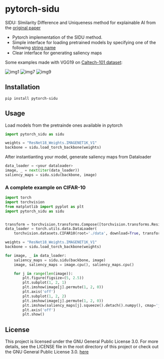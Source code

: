 # **pytorch-sidu**
SIDU: SImilarity Difference and Uniqueness method for explainable AI from the [original paper](https://arxiv.org/pdf/2006.03122.pdf)

- Pytorch implementation of the SIDU method. 
- Simple interface for loading pretrained models by specifying one of the following [string name](https://pytorch.org/vision/stable/models.html#table-of-all-available-classification-weights)
- Clear interface for generating saliency maps

Some examples made with VGG19 on [Caltech-101 dataset](https://paperswithcode.com/dataset/caltech-101):

![img1](https://github.com/MarcoParola/pytorch-sidu/assets/32603898/e2bc0085-11c8-4fd7-975e-72e49ff7ee77)
![img7](https://github.com/MarcoParola/pytorch-sidu/assets/32603898/860492cf-fc24-4f40-ad65-6d42a6a539a8)
![img9](https://github.com/MarcoParola/pytorch-sidu/assets/32603898/83c7c206-5927-438d-93af-aa3e94914461)


## Installation

```
pip install pytorch-sidu
```

## Usage

Load models from the pretrainde ones available in pytorch

```py
import pytorch_sidu as sidu

weights = "ResNet18_Weights.IMAGENET1K_V1"
backbone = sidu.load_torch_backbone(weights)
```

After instantianting your model, generate saliency maps from Dataloader

```py
data_loader = <your dataloader>
image, _ = next(iter(data_loader))
saliency_maps = sidu.sidu(backbone, image)
```

### A complete example on CIFAR-10

```py
import torch
import torchvision
from matplotlib import pyplot as plt
import pytorch_sidu as sidu


transform = torchvision.transforms.Compose([torchvision.transforms.Resize((256, 256)), torchvision.transforms.ToTensor()])
data_loader = torch.utils.data.DataLoader(
    torchvision.datasets.CIFAR10(root='./data', download=True, transform=transform), batch_size=2)

weights = "ResNet18_Weights.IMAGENET1K_V1"
backbone = sidu.load_torch_backbone(weights)

for image, _ in data_loader:
    saliency_maps = sidu.sidu(backbone, image)
    image, saliency_maps = image.cpu(), saliency_maps.cpu()

    for j in range(len(image)):
        plt.figure(figsize=(5, 2.5))
        plt.subplot(1, 2, 1)
        plt.imshow(image[j].permute(1, 2, 0))
        plt.axis('off')
        plt.subplot(1, 2, 2)
        plt.imshow(image[j].permute(1, 2, 0))
        plt.imshow(saliency_maps[j].squeeze().detach().numpy(), cmap='jet', alpha=0.4)
        plt.axis('off')
        plt.show()
```

## License

This project is licensed under the GNU General Public License 3.0. For more details, see the LICENSE file in the root directory of this project or check out the GNU General Public License 3.0. [here](https://www.gnu.org/licenses/gpl-3.0.html)
